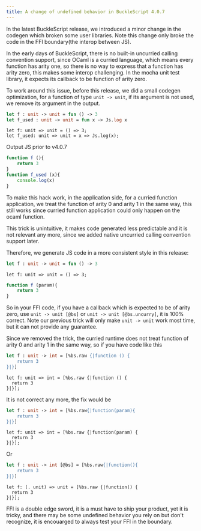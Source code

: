 ```yaml
---
title: A change of undefined behavior in BuckleScript 4.0.7
---
```


In the latest BuckleScript release, we introduced a minor change in the codegen which broken some user libraries. Note this change only broke the code in the FFI boundary(the interop between JS).

In the early days of BuckleScript, there is no built-in uncurried calling convention support, since OCaml is a curried language, which means every function has arity one, so there is no way to express that a function has arity zero, this makes some interop challenging. In the mocha unit test library, it expects its callback to be function of arity zero.

To work around this issue, before this release, we did a small codegen optimization, for a function of type `unit -> unit`, if its argument is not used, we remove its argument in the output.

```ocaml
let f : unit -> unit = fun () -> 3 
let f_used : unit -> unit = fun x -> Js.log x  
```
```reason
let f: unit => unit = () => 3;
let f_used: unit => unit = x => Js.log(x);
```

Output JS prior to v4.0.7

```js
function f (){
    return 3
}
function f_used (x){
    console.log(x)
}
```

To make this hack work, in the application side, 
for a curried function application, we treat the function 
of arity 0 and arity 1 in the same way, this still works since 
curried function application could only happen on the ocaml function.

This trick is unintuitive, it makes code generated less predictable and it is not relevant any more, since 
we added native uncurried calling convention support later.

Therefore, we generate JS code in a more consistent style in this release:

```ocaml
let f : unit -> unit = fun () -> 3 
```
```reason
let f: unit => unit = () => 3;
```

```js
function f (param){
    return 3
}
```

So in your FFI code, if you have a callback which is expected to be of arity zero, use `unit -> unit [@bs]` or `unit -> unit [@bs.uncurry]`, it is 100% correct. Note our previous trick will only make `unit -> unit` work most time, but it can not provide any guarantee.

Since we removed the trick, the curried runtime does not treat function of arity 0 and arity 1 in the same way, so if you have code like this

```ocaml
let f : unit -> int = [%bs.raw {|function () {
    return 3
}|}]
```
```reason
let f: unit => int = [%bs.raw {|function () {
  return 3
}|}];
```

It is not correct any more, the fix would be 


```ocaml
let f : unit -> int = [%bs.raw{|function(param){
    return 3
}|}]
```

```reason
let f: unit => int = [%bs.raw {|function(param) {
  return 3
}|}];
```

Or 


```ocaml
let f : unit -> int [@bs] = [%bs.raw{|function(){
    return 3
}|}]
```

```reason
let f: (. unit) => unit = [%bs.raw {|function() {
  return 3
}|}];
```

FFI is a double edge sword, it is a must have to ship your product, yet it is tricky, and there may be some undefined behavior you rely on but don't recognize, it is encouarged to always test your FFI in the boundary.




